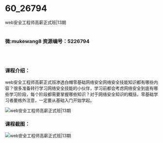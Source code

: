 # 60_26794
web安全工程师高薪正式班|13期
<br/></br>
<h3>微:mukewang8 资源编号：5226794</h3>
<br/></br>
<h3>课程介绍：</h3>
<p>web安全工程师高薪正式班渗透白帽零基础网络安全网络安全技能知识都有哪些内容？很多准备转行学习网络安全技能的小伙伴，学习前都会考虑网络安全到底有哪些学习阶段，每个阶段都需要掌握哪些知识？对于网络安全知识的概括，零基础学习者要格外注意，一定要从基础入门开始学起。</p>
<p><img src="https://www.ko996.com/wp-content/uploads/img/2022/10/1-4-300x137.png" alt="web安全工程师高薪正式班|13期"></p>
<div class="info-desc">
<h3>课程截图：</h3>
<p><img src="https://www.ko996.com/wp-content/uploads/img/2022/10/2-4.png" alt="web安全工程师高薪正式班|13期"></p>


			
</div>
